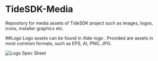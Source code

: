 TideSDK-Media
=============

Repository for media assets of TideSDK project such as images, logos, icons, installer graphics etc.

##Logo
Logo assets can be found in /tide-logo . Provided are assets in most common formats, such as EPS, AI, PNG, JPG.

![Logo Spec Sheet](https://github.com/TideSDK/TideSDK-Media/raw/master/tide-logo/tidesdk-logo-spec.png)
